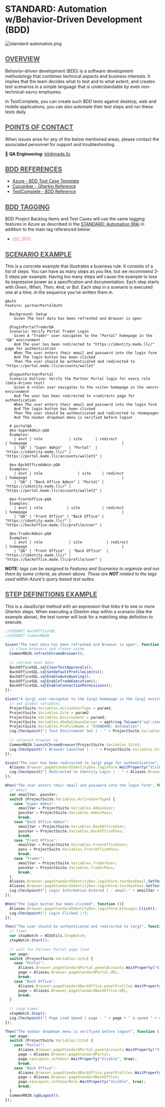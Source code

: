 **<h1> STANDARD: Automation w/Behavior-Driven Development (BDD) </h1>**
![standard-automation.png](/src/standard-automation.png)



## <span style="color:#555555"><u> **OVERVIEW** </u></span>
Behavior-driven development (BDD) is a software development methodology that combines technical aspects and business interests. It implies that the team decides what to test and to what extent, and creates test scenarios in a simple language that is understandable by even non-technical-savvy employees.

In TestComplete, you can create such BDD tests against desktop, web and mobile applications, you can also automate their test steps and run these tests daily. 

## <span style="color:#555555"><u> **POINTS OF CONTACT** </u></span>
When issues arise for any of the below mentioned areas, please contact the associated personnel for support and troubleshooting.

:taco: **QA Engineering:**<span style="color:gold"> kit@made.llc </span>



## <span style="color:#555555"><u> **BDD REFERENCES** </u></span>
- [Azure - BDD Test Case Template](https://cucumber.io/docs/gherkin/reference/)
- [Cucumber - Gherkin Reference](https://cucumber.io/docs/gherkin/reference/)
- [TestComplete - BDD Reference](https://support.smartbear.com/testcomplete/docs/bdd/index.html)



## <span style="color:#555555"><u> **BDD TAGGING** </u></span>
BDD Project Backlog Items and Test Cases will use the same tagging features in Azure as described in the [STANDARD: Automation Wiki](../README.md) in addition to the main tag referenced below:
- <span style="color:hotpink"> [@]_BDD</span> 



## <span style="color:#555555"><u> **SCENARIO EXAMPLE** </u></span>
This is a concrete example that illustrates a business rule. It consists of a list of steps. You can have as many steps as you like, but we recommend 3-5 steps per example. Having too many steps will cause the example to lose its expressive power as a specification and documentation. Each step starts with _Given, When, Then, And,_ or _But_. Each step in a scenario is executed one at a time, in the sequence you’ve written them in.

```
@Auth
Feature: partnerPortalAuth

  Background: Setup 
    Given The test data has been refreshed and Browser is open

  @loginPortalTraderQA
  Scenario: Verify Portal Trader Login
    Given A "Trader" user navigates to the "Portal" homepage in the "QA" environment   
    And The user has been redirected to "https://identity.made.llc/" page for authentication
    When The user enters their email and password into the login form
    And The login button has been clicked
    Then The user should be authenticated and redirected to "https://portal.made.llc/accounts/wallet"

  @logoutPartnerPortal  
  Scenario Outline: Verify the Partner Portal login for every role (data-driven test)
    Given A <role> user navigates to the <site> homepage in the <envt> environment   
    And The user has been redirected to <redirect> page for authentication
    When The user enters their email and password into the login form
    And The login button has been clicked
    Then The user should be authenticated and redirected to <homepage>
    And The navbar dropdown menu is verified before logout
  
  # portalQA
  @ex-SuperAdmin-pQA
  Examples:
    | envt | role            | site      | redirect                               | homepage                                           |
    | "QA" | "Super Admin"   | "Portal"  | "https://identity.made.llc/" | "https://portal.made.llc/accounts/wallet1" |
    
  @ex-BackOfficeAdmin-pQA
  Examples:
    | envt | role                | site     | redirect                               | homepage                                           |
    | "QA" | "Back Office Admin" | "Portal" | "https://identity.made.llc/" | "https://portal.made.llc/accounts/wallet2" |
    
  @ex-FrontOffice-pQA
  Examples:
    | envt | role           | site          | redirect                               | homepage                                           |
    | "QA" | "Front Office" | "Back Office" | "https://identity.made.llc/" | "https://backoffice.made.llc/profile/user" |
    
  @ex-TraderAdmin-pQA
  Examples:
    | envt | role            | site           | redirect                               | homepage                                           |
    | "QA" | "Front Office"  | "Back Office"  | "https://identity.made.llc/" | "https://backoffice.made.llc/profile/user" |
```
**NOTE:** _tags can be assigned to Features and Scenarios to organize and run them by some criteria, as shown above. These are **NOT** related to the tags used within Azure's query based test suites._



## <span style="color:#555555"><u> **STEP DEFINITIONS EXAMPLE** </u></span>
This is a JavaScript method with an expression that links it to one or more Gherkin steps. When executing a Gherkin step within a scenario (like the example above), the test runner will look for a matching step definition to execute.
``` js
//USEUNIT BackOfficeSQL
//USEUNIT CommonMAIN

Given("The test data has been refreshed and Browser is open", function (){
  // close browsers and cleare cache
  CommonMAIN.refreshChromeBroswer();
  
  // refresh test data
  BackOfficeSQL.sqlClearTestApprovals();
  BackOfficeSQL.sqlSetDefaultProfileLimits();
  BackOfficeSQL.sqlEnableAutoQuoting();
  BackOfficeSQL.sqlEnableTradeExecution();  
  BackOfficeSQL.sqlEnableConnectionPermissions();
});

Given("A {arg} user navigates to the {arg} homepage in the {arg} environment", function (param1, param2, param3){
  // set global variables
  ProjectSuite.Variables.ActiveUserType = param1;
  ProjectSuite.Variables.Site = param2
  ProjectSuite.Variables.Environment = param3;
  ProjectSuite.Variables.dboDatabaseServer = aqString.ToLower("sql-standard-apis-shared-" + ProjectSuite.Variables.Environment);
  ProjectSuite.Variables.ProfileName = "STANDARD: Automation";
  Log.Checkpoint("| Test Environmnet Set | - " + ProjectSuite.Variables.Environment);
  
  // relaunch browser to 
  CommonMAIN.launchChromeBrowser(ProjectSuite.Variables.Site);
  Log.Checkpoint("| Browser Launched | - " + ProjectSuite.Variables.Site);
});

Given("The user has been redirected to {arg} page for authentication", function (param1){
  Aliases.Browser.pageStandardIdentityDev.loginForm.WaitProperty("VisibleOnScreen", true);
  Log.Checkpoint("| Redirected to Identity Login | - " + Aliases.Browser.pageStandardIdentityDev.URL);
});

When("The user enters their email and password into the login form", function (){
  // email
  var emailVar, passVar;
  switch (ProjectSuite.Variables.ActiveUserType) {
    case "Super Admin":
      emailVar = ProjectSuite.Variables.AdminUser;
      passVar = ProjectSuite.Variables.AdminPass;
      break;
    case "Back Office Admin":
      emailVar = ProjectSuite.Variables.BackOfficeUser;
      passVar = ProjectSuite.Variables.BackOfficePass;
      break;
    case "Front Office":
      emailVar = ProjectSuite.Variables.FrontOfficeUser;
      pass = ProjectSuite.Variables.FrontOfficePass;
      break;
    case "Trader":
      emailVar = ProjectSuite.Variables.TraderUser;
      passVar = ProjectSuite.Variables.TraderPass;
      break;    
  }
  Aliases.Browser.pageStandardIdentityDev.loginForm.textboxEmail.SetText(emailVar);
  Aliases.Browser.pageStandardIdentityDev.loginForm.textboxPass.SetText(passVar); 
  Log.Checkpoint("| Login Information Entered | - email:" + emailVar + " & pass:" + passVar.DecryptedValue);
});

When("The login button has been clicked", function (){
  Aliases.Browser.pageStandardIdentityDev.loginForm.btnLogin.Click(); 
  Log.Checkpoint("| Login Clicked |");
});

Then("The user should be authenticated and redirected to {arg}", function (param1){
  // timer
  var stopWatch = HISUtils.StopWatch;
  stopWatch.Start();
  
  // wait for Partner Portal page load
  var page;
  switch (ProjectSuite.Variables.Site) {
    case "Portal":
      Aliases.Browser.pageStandardPortal.panelAccounts.WaitProperty("VisibleOnScreen", true);
      page = Aliases.Browser.pageStandardPortal.URL;
      break;
    case "Back Office":
      Aliases.Browser.pageStandardBackOffice.panelProfiles.WaitProperty("VisibleOnScreen", true);
      page = Aliases.Browser.pageStandardBackOffice.URL;
      break;
  }
  
  // stop timer
  stopWatch.Stop();
  Log.Checkpoint("| Page Load Speed | page - " + page + " & speed " + stopWatch.ToString());
});

Then("The navbar dropdown menu is verifiyed before logout", function (){
  var page;
  switch (ProjectSuite.Variables.Site) {
    case "Portal":
      Aliases.Browser.pageStandardPortal.panelAccounts.WaitProperty("VisibleOnScreen", true);
      page = Aliases.Browser.pageStandardPortal;
      page.navLogout.infoUser.WaitProperty("Visible", true);
      break;
    case "Back Office":
      Aliases.Browser.pageStandardBackOffice.panelProfiles.WaitProperty("VisibleOnScreen", true);
      page = Aliases.Browser.pageStandardBackOffice;
      page.navLogout.infoUserRole.WaitProperty("Visible", true);
      break;
  } 
  CommonMAIN.sgbLogout();
});
```